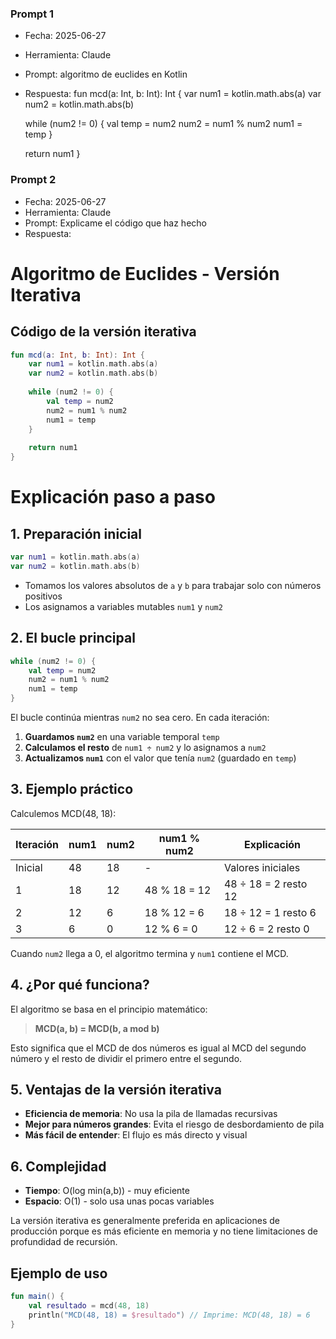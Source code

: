 ### Prompt 1
- Fecha: 2025-06-27
- Herramienta: Claude
- Prompt: algoritmo de euclides en Kotlin
- Respuesta: 
fun mcd(a: Int, b: Int): Int {
  var num1 = kotlin.math.abs(a)
  var num2 = kotlin.math.abs(b)

  while (num2 != 0) {
  val temp = num2
  num2 = num1 % num2
  num1 = temp
  }

  return num1
  }

### Prompt 2
- Fecha: 2025-06-27
- Herramienta: Claude
- Prompt: Explicame el código que haz hecho
- Respuesta:

# Algoritmo de Euclides - Versión Iterativa

## Código de la versión iterativa

```kotlin
fun mcd(a: Int, b: Int): Int {
    var num1 = kotlin.math.abs(a)
    var num2 = kotlin.math.abs(b)
    
    while (num2 != 0) {
        val temp = num2
        num2 = num1 % num2
        num1 = temp
    }
    
    return num1
}
```

# Explicación paso a paso

## 1. Preparación inicial

```kotlin
var num1 = kotlin.math.abs(a)
var num2 = kotlin.math.abs(b)
```

- Tomamos los valores absolutos de `a` y `b` para trabajar solo con números positivos
- Los asignamos a variables mutables `num1` y `num2`

## 2. El bucle principal

```kotlin
while (num2 != 0) {
    val temp = num2
    num2 = num1 % num2
    num1 = temp
}
```

El bucle continúa mientras `num2` no sea cero. En cada iteración:

1. **Guardamos `num2`** en una variable temporal `temp`
2. **Calculamos el resto** de `num1 ÷ num2` y lo asignamos a `num2`
3. **Actualizamos `num1`** con el valor que tenía `num2` (guardado en `temp`)

## 3. Ejemplo práctico

Calculemos MCD(48, 18):

| Iteración | num1 | num2 | num1 % num2 | Explicación |
|-----------|------|------|-------------|-------------|
| Inicial   | 48   | 18   | -           | Valores iniciales |
| 1         | 18   | 12   | 48 % 18 = 12| 48 ÷ 18 = 2 resto 12 |
| 2         | 12   | 6    | 18 % 12 = 6 | 18 ÷ 12 = 1 resto 6 |
| 3         | 6    | 0    | 12 % 6 = 0  | 12 ÷ 6 = 2 resto 0 |

Cuando `num2` llega a 0, el algoritmo termina y `num1` contiene el MCD.

## 4. ¿Por qué funciona?

El algoritmo se basa en el principio matemático:

> **MCD(a, b) = MCD(b, a mod b)**

Esto significa que el MCD de dos números es igual al MCD del segundo número y el resto de dividir el primero entre el segundo.

## 5. Ventajas de la versión iterativa

- **Eficiencia de memoria**: No usa la pila de llamadas recursivas
- **Mejor para números grandes**: Evita el riesgo de desbordamiento de pila
- **Más fácil de entender**: El flujo es más directo y visual

## 6. Complejidad

- **Tiempo**: O(log min(a,b)) - muy eficiente
- **Espacio**: O(1) - solo usa unas pocas variables

La versión iterativa es generalmente preferida en aplicaciones de producción porque es más eficiente en memoria y no tiene limitaciones de profundidad de recursión.

## Ejemplo de uso

```kotlin
fun main() {
    val resultado = mcd(48, 18)
    println("MCD(48, 18) = $resultado") // Imprime: MCD(48, 18) = 6
}
```

